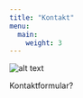 ```yaml
---
title: "Kontakt"
menu:
  main:
    weight: 3
---
```


![alt text](../images/Cafe_Alpenblick.jpg "Logo Title Text 1")

Kontaktformular?